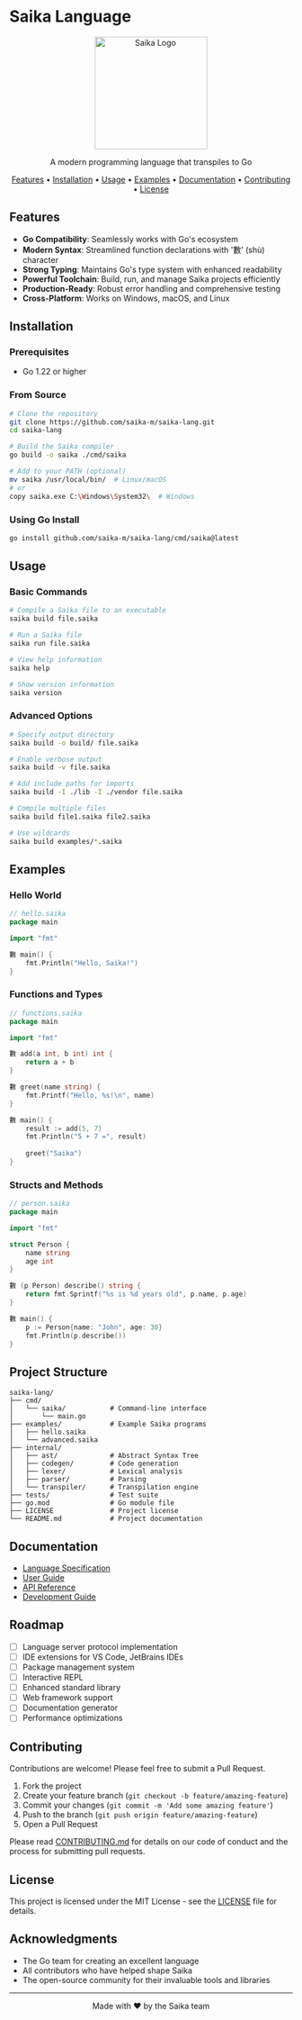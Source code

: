 # Saika Language

<p align="center">
  <img src="https://via.placeholder.com/200x200?text=Saika" alt="Saika Logo" width="200" height="200">
</p>

<p align="center">
  A modern programming language that transpiles to Go
</p>

<p align="center">
  <a href="#features">Features</a> •
  <a href="#installation">Installation</a> •
  <a href="#usage">Usage</a> •
  <a href="#examples">Examples</a> •
  <a href="#documentation">Documentation</a> •
  <a href="#contributing">Contributing</a> •
  <a href="#license">License</a>
</p>

## Features

- **Go Compatibility**: Seamlessly works with Go's ecosystem
- **Modern Syntax**: Streamlined function declarations with '數' (shù) character
- **Strong Typing**: Maintains Go's type system with enhanced readability
- **Powerful Toolchain**: Build, run, and manage Saika projects efficiently
- **Production-Ready**: Robust error handling and comprehensive testing
- **Cross-Platform**: Works on Windows, macOS, and Linux

## Installation

### Prerequisites

- Go 1.22 or higher

### From Source

```bash
# Clone the repository
git clone https://github.com/saika-m/saika-lang.git
cd saika-lang

# Build the Saika compiler
go build -o saika ./cmd/saika

# Add to your PATH (optional)
mv saika /usr/local/bin/  # Linux/macOS
# or
copy saika.exe C:\Windows\System32\  # Windows
```

### Using Go Install

```bash
go install github.com/saika-m/saika-lang/cmd/saika@latest
```

## Usage

### Basic Commands

```bash
# Compile a Saika file to an executable
saika build file.saika

# Run a Saika file
saika run file.saika

# View help information
saika help

# Show version information
saika version
```

### Advanced Options

```bash
# Specify output directory
saika build -o build/ file.saika

# Enable verbose output
saika build -v file.saika

# Add include paths for imports
saika build -I ./lib -I ./vendor file.saika

# Compile multiple files
saika build file1.saika file2.saika

# Use wildcards
saika build examples/*.saika
```

## Examples

### Hello World

```go
// hello.saika
package main

import "fmt"

數 main() {
    fmt.Println("Hello, Saika!")
}
```

### Functions and Types

```go
// functions.saika
package main

import "fmt"

數 add(a int, b int) int {
    return a + b
}

數 greet(name string) {
    fmt.Printf("Hello, %s!\n", name)
}

數 main() {
    result := add(5, 7)
    fmt.Println("5 + 7 =", result)
    
    greet("Saika")
}
```

### Structs and Methods

```go
// person.saika
package main

import "fmt"

struct Person {
    name string
    age int
}

數 (p Person) describe() string {
    return fmt.Sprintf("%s is %d years old", p.name, p.age)
}

數 main() {
    p := Person{name: "John", age: 30}
    fmt.Println(p.describe())
}
```

## Project Structure

```
saika-lang/
├── cmd/
│   └── saika/           # Command-line interface
│       └── main.go
├── examples/            # Example Saika programs
│   ├── hello.saika
│   └── advanced.saika
├── internal/
│   ├── ast/             # Abstract Syntax Tree
│   ├── codegen/         # Code generation
│   ├── lexer/           # Lexical analysis
│   ├── parser/          # Parsing
│   └── transpiler/      # Transpilation engine
├── tests/               # Test suite
├── go.mod               # Go module file
├── LICENSE              # Project license
└── README.md            # Project documentation
```

## Documentation

- [Language Specification](docs/LANGUAGE_SPEC.md)
- [User Guide](docs/USER_GUIDE.md)
- [API Reference](docs/API_REFERENCE.md)
- [Development Guide](docs/DEVELOPMENT.md)

## Roadmap

- [ ] Language server protocol implementation
- [ ] IDE extensions for VS Code, JetBrains IDEs
- [ ] Package management system
- [ ] Interactive REPL
- [ ] Enhanced standard library
- [ ] Web framework support
- [ ] Documentation generator
- [ ] Performance optimizations

## Contributing

Contributions are welcome! Please feel free to submit a Pull Request.

1. Fork the project
2. Create your feature branch (`git checkout -b feature/amazing-feature`)
3. Commit your changes (`git commit -m 'Add some amazing feature'`)
4. Push to the branch (`git push origin feature/amazing-feature`)
5. Open a Pull Request

Please read [CONTRIBUTING.md](docs/CONTRIBUTING.md) for details on our code of conduct and the process for submitting pull requests.

## License

This project is licensed under the MIT License - see the [LICENSE](LICENSE) file for details.

## Acknowledgments

- The Go team for creating an excellent language
- All contributors who have helped shape Saika
- The open-source community for their invaluable tools and libraries

---

<p align="center">
  Made with ❤️ by the Saika team
</p>